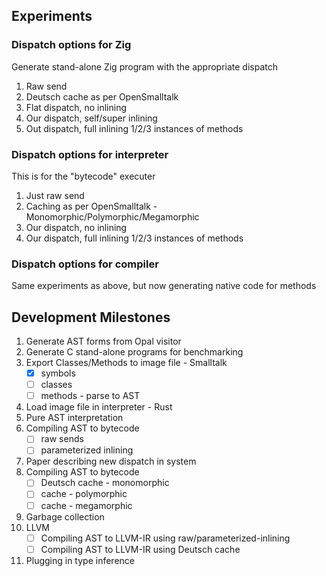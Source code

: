 ## Experiments

### Dispatch options for Zig
Generate stand-alone Zig program with the appropriate dispatch
1. Raw send
2. Deutsch cache as per OpenSmalltalk
3. Flat dispatch, no inlining
4. Our dispatch, self/super inlining
5. Out dispatch, full inlining 1/2/3 instances of methods

### Dispatch options for interpreter
This is for the "bytecode" executer
1. Just raw send
2. Caching as per OpenSmalltalk - Monomorphic/Polymorphic/Megamorphic
3. Our dispatch, no inlining
4. Our dispatch, full inlining 1/2/3 instances of methods

### Dispatch options for compiler
Same experiments as above, but now generating native code for methods

## Development Milestones

1. Generate AST forms from Opal visitor
2. Generate C stand-alone programs for benchmarking
3. Export Classes/Methods to image file - Smalltalk
    - [x] symbols
    - [ ] classes
    - [ ] methods - parse to AST
4. Load image file in interpreter - Rust
5. Pure AST interpretation
6. Compiling AST to bytecode
    - [ ] raw sends
    - [ ] parameterized inlining
7. Paper describing new dispatch in system
8. Compiling AST to bytecode
    - [ ] Deutsch cache - monomorphic
    - [ ] cache - polymorphic
    - [ ] cache - megamorphic
9. Garbage collection
10. LLVM
    - [ ] Compiling AST to LLVM-IR using raw/parameterized-inlining
    - [ ] Compiling AST to LLVM-IR using Deutsch cache
11. Plugging in type inference